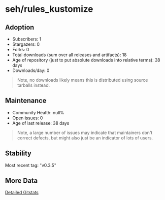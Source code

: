 # seh/rules_kustomize

## Adoption

- Subscribers: 1
- Stargazers: 0
- Forks: 0
- Total downloads (sum over all releases and artifacts): 18
- Age of repository (just to put absolute downloads into relative terms): 38 days
- Downloads/day: 0

> Note, no downloads likely means this is distributed using source tarballs instead.

## Maintenance

- Community Health: null%
- Open issues: 0
- Age of last release: 38 days

> Note, a large number of issues may indicate that maintainers don't correct defects, but might also
> just be an indicator of lots of users.

## Stability

Most recent tag: "v0.3.5"

## More Data

[Detailed Gitstats](/bazel-catalog/gitstats/seh/rules_kustomize)

